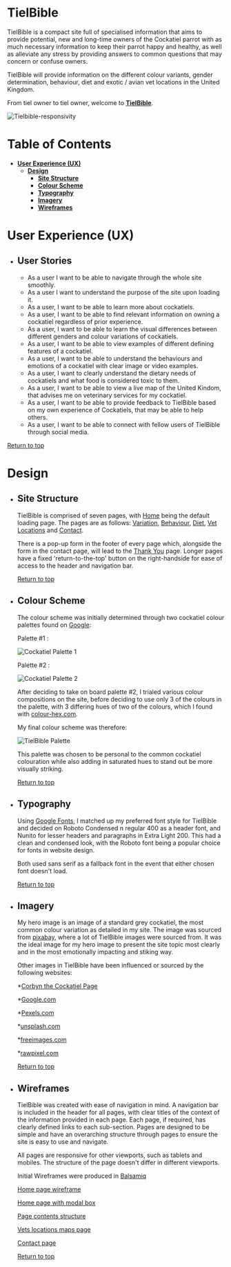 # **TielBible**

TielBible is a compact site full of specialised information that aims to provide potential, new and long-time owners of the Cockatiel parrot with as much necessary information to keep their parrot happy and healthy, as well as alleviate any stress by providing answers to common questions that may concern or confuse owners. 

TielBible will provide information on the different colour variants, gender determination, behaviour, diet and exotic / avian vet locations in the United Kingdom.

From tiel owner to tiel owner, welcome to <a href="https://bunkit18.github.io/TielBible-Project-1-HTML-and-CSS/">**TielBible**</a>.

![Tielbible-responsivity](assets/images/tielbible-responsive.png)

# Table of Contents

* [**User Experience (UX)**](<#user-experience-ux>)
    * [**Design**](<#design>)
        * [**Site Structure**](<#site-structure>)
        * [**Colour Scheme**](<#colour-scheme>)
        * [**Typography**](<#typography>)
        * [**Imagery**](<#imagery>)
        * [**Wireframes**](<#wireframes>)

# User Experience (UX)

* ## User Stories

    * As a user I want to be able to navigate through the whole site smoothly.
    * As a user I want to understand the purpose of the site upon loading it.
    * As a user, I want to be able to learn more about cockatiels.
    * As a user, I want to be able to find relevant information on owning a cockatiel regardless of prior experience.
    * As a user, I want to be able to learn the visual differences between different genders and colour variations of cockatiels.
    * As a user, I want to be able to view examples of different defining features of a cockatiel.
    * As a user, I want to be able to understand the behaviours and emotions of a cockatiel with clear image or video examples.
    * As a user, I want to clearly understand the dietary needs of cockatiels and what food is considered toxic to them.
    * As a user, I want to be able to view a live map of the United Kindom, that advises me on veterinary services for my cockatiel.
    * As a user, I want to be able to provide feedback to TielBible based on my own experience of Cockatiels, that may be able to help others.
    * As a user, I want to be able to connect with fellow users of TielBible through social media.

[Return to top](<#table-of-contents>)

# Design

* ## Site Structure 

    TielBible is comprised of seven pages, with [Home](index.html) being the default loading page. The pages are as follows: [Variation](variation.html), [Behaviour](behaviour.html), [Diet](diet.html), [Vet Locations](vet.html) and [Contact](contact.html).

    There is a pop-up form in the footer of every page which, alongside the form in the contact page, will lead to the [Thank You](thankyou.html) page. Longer pages have a fixed 'return-to-the-top' button on the right-handside for ease of access to the header and navigation bar. 

    [Return to top](<#table-of-contents>)

* ## Colour Scheme

    The colour scheme was initially determined through two cockatiel colour palettes found on [Google](https://www.google.com): 

    Palette #1 :

    ![Cockatiel Palette 1](assets/images/Cocktiel-colour-scheme.png)

    Palette #2 :
    
    ![Cockatiel Palette 2](assets/images/Cocktiel-colour-scheme2.png)

    After deciding to take on board palette #2, I trialed various colour compositions on the site, before deciding to use only 3 of the colours in the palette, with 3 differing hues of two of the colours, which I found with [colour-hex.com](<https://www.color-hex.com/>). 

    My final colour scheme was therefore:

    ![TielBible Palette](assets/images/palette.png)

    This palette was chosen to be personal to the common cockatiel colouration while also adding in saturated hues to stand out be more visually striking.

    [Return to top](<#table-of-contents>)

* ## Typography

    Using [Google Fonts](https://fonts.google.com/), I matched up my preferred font style for TielBible and decided on Roboto Condensed n regular 400 as a header font, and Nunito for lesser headers and paragraphs in Extra Light 200. This had a clean and condensed look, with the Roboto font being a popular choice for fonts in website design. 
    
    Both used sans serif as a fallback font in the event that either chosen font doesn't load.  

    [Return to top](<#table-of-contents>)

* ## Imagery

    My hero image is an image of a standard grey cockatiel, the most common colour variation as detailed in my site. The image was sourced from [pixabay](https://pixabay.com/), where a lot of TielBible images were sourced from. It was the ideal image for my hero image to present the site topic most clearly and in the most emotionally impacting and stiking way.

    Other images in TielBible have been influenced or sourced by the following websites:

    *[Corbyn the Cockatiel Page](https://www.facebook.com/CorbynTheCockatiel)

    *[Google.com](https://www.google.com)

    *[Pexels.com](https://www.pexels.com/)

    *[unsplash.com](https://unsplash.com/)

    *[freeimages.com](https://www.freeimages.com/)

    *[rawpixel.com](https://www.rawpixel.com/)

    [Return to top](<#table-of-contents>)

* ## Wireframes

    TielBible was created with ease of navigation in mind. A navigation bar is included in the header for all pages, with clear titles of the context of the information provided in each page. Each page, if required, has clearly defined links to each sub-section. Pages are designed to be simple and have an overarching structure through pages to ensure the site is easy to use and navigate.
    
    All pages are responsive for other viewports, such as tablets and mobiles. The structure of the page doesn't differ in different viewports.

    Initial Wireframes were produced in [Balsamiq](https://balsamiq.com/)

    [Home page wireframe](assets/images/wireframe/frame%20%23%20redo.png)

    [Home page with modal box](assets/images/wireframe/frame%20%23redo.png)

    [Page contents structure](assets/images/wireframe/frame%204.png)

    [Vets locations maps page](assets/images/wireframe/frame%205.png)

    [Contact page](assets/images/wireframe/frame%206.png)

    [Return to top](<#table-of-contents>)



    
    









